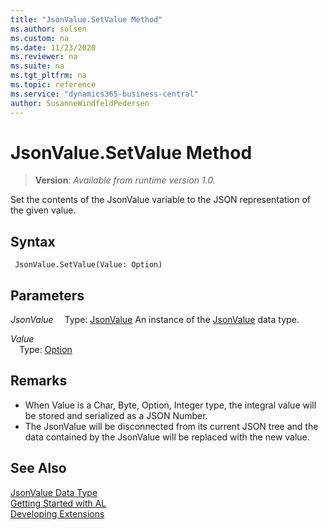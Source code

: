 ```yaml
---
title: "JsonValue.SetValue Method"
ms.author: solsen
ms.custom: na
ms.date: 11/23/2020
ms.reviewer: na
ms.suite: na
ms.tgt_pltfrm: na
ms.topic: reference
ms.service: "dynamics365-business-central"
author: SusanneWindfeldPedersen
---
```

[//]: # (START>DO_NOT_EDIT)
[//]: # (IMPORTANT:Do not edit any of the content between here and the END>DO_NOT_EDIT.)
[//]: # (Any modifications should be made in the .xml files in the ModernDev repo.)
# JsonValue.SetValue Method
> **Version**: _Available from runtime version 1.0._

Set the contents of the JsonValue variable to the JSON representation of the given value.


## Syntax
```
 JsonValue.SetValue(Value: Option)
```
## Parameters
*JsonValue*
&emsp;Type: [JsonValue](jsonvalue-data-type.md)
An instance of the [JsonValue](jsonvalue-data-type.md) data type.

*Value*  
&emsp;Type: [Option](../option/option-data-type.md)  
  



[//]: # (IMPORTANT: END>DO_NOT_EDIT)

## Remarks
- When Value is a Char, Byte, Option, Integer type, the integral value will be stored and serialized as a JSON Number.
- The JsonValue will be disconnected from its current JSON tree and the data contained by the JsonValue will be replaced with the new value.

## See Also
[JsonValue Data Type](jsonvalue-data-type.md)  
[Getting Started with AL](../../devenv-get-started.md)  
[Developing Extensions](../../devenv-dev-overview.md)